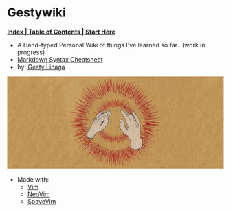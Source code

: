 # Gestywiki 

 **[Index | Table of Contents | Start Here](docs/index.md)**

* A Hand-typed Personal Wiki of things I've learned so far...(work in progress)
* [Markdown Syntax Cheatsheet](docs/mdCheatsheet.md)
* by: [Gesty Linaga](https://github.com/gestylinaga)

![gestywiki.png](imgs/gestywiki.png)

* Made with:
    - [Vim](https://www.vim.org/)
    - [NeoVim](https://neovim.io/)
    - [SpaveVim](https://spacevim.org/)
